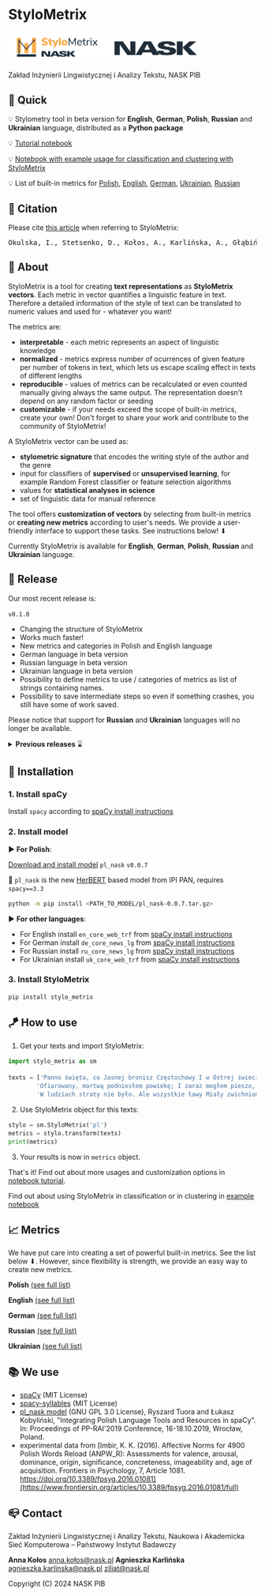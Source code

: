 

# StyloMetrix

<a href="https://github.com/ZILiAT-NASK/StyloMetrix#stylometrix"><img alt="StyloMetrix" src="https://github.com/ZILiAT-NASK/StyloMetrix/blob/v0.0.0/resources/sm.png?raw=true" width="200"/></a><a href="https://www.nask.pl/"><img alt="NASK" src="https://github.com/ZILiAT-NASK/StyloMetrix/blob/v0.0.0/resources/nask.png?raw=true" width="200"/></a>

Zakład Inżynierii Lingwistycznej i Analizy Tekstu, NASK PIB 

## 📌 Quick
💡 Stylometry tool in beta version for **English**, **German**, **Polish**, **Russian** and **Ukrainian** language, distributed as a **Python package**

💡 [Tutorial notebook](examples/Tutorial.ipynb)

💡 [Notebook with example usage for classification and clustering with StyloMetrix](examples/Classification_with_StyloMetrix_English.ipynb)

💡 List of built-in metrics for [Polish](resources/metrics_list_pl.md), [English](resources/metrics_list_en.md), [German](resources/metrics_list_de.md), [Ukrainian](resources/metrics_list_ukr.md), [Russian](resources/metrics_list_ru.md)

## 🔖 Citation
Please cite [this article](https://arxiv.org/pdf/2309.12810.pdf) when referring to StyloMetrix: 
<pre>
Okulska, I., Stetsenko, D., Kołos, A., Karlińska, A., Głąbińska, K., & Nowakowski, A. (2023). StyloMetrix: An Open-Source Multilingual Tool for Representing Stylometric Vectors. arXiv preprint arXiv:2309.12810.
</pre>


## 🔔 About
StyloMetrix is a tool for creating **text representations** as **StyloMetrix vectors**. Each metric in vector quantifies a linguistic feature in text. Therefore a detailed information of the style of text can be translated to numeric values and used for - whatever you want!

The metrics are:
- **interpretable** - each metric represents an aspect of linguistic knowledge
- **normalized** - metrics express number of ocurrences of given feature per number of tokens in text, which lets us escape scaling effect in texts of different lengths
- **reproducible** - values of metrics can be recalculated or even counted manually giving always the same output. The representation doesn't depend on any random factor or seeding
- **customizable** - if your needs exceed the scope of built-in metrics, create your own! Don't forget to share your work and contribute to the community of StyloMetrix!

A StyloMetrix vector can be used as:
- **stylometric signature** that encodes the writing style of the author and the genre 
- input for classifiers of **supervised** or **unsupervised learning**, for example Random Forest classifier or feature selection algorithms
- values for **statistical analyses in science**
- set of linguistic data for manual reference

The tool offers **customization of vectors** by selecting from built-in metrics or **creating new metrics** according to user's needs. We provide a user-friendly interface to support these tasks. See instructions below! ⬇

Currently StyloMetrix is available for **English**, **German**, **Polish**, **Russian**  and **Ukrainian** language. 

## 📢 Release
Our most recent release is:

`v0.1.0`
- Changing the structure of StyloMetrix
- Works much faster!
- New metrics and categories in Polish and English language
- German language in beta version
- Russian language in beta version
- Ukrainian language in beta version
- Possibility to define metrics to use / categories of metrics as list of strings containing names.
- Possibility to save intermediate steps so even if something crashes, you still have some of work saved.

Please notice that support for **Russian** and **Ukrainian** languages will no longer be available.

<details>
<summary><b>Previous releases</b> ⌛</summary>

`v0.0.6`
- Add categories `Syntactic` and `Lexical` for English

`v0.0.4`
- Add **English beta** with built-in metrics in category `Grammatical Forms`


`v0.0.3`
- Add StyloMetrix structure
- Add [tutorial](examples/Tutorial.ipynb)
- Add 6 built-in metrics categories for **Polish beta**: `Grammatical Forms`, `Inflection`, `Lexical`, `Psycholinguistic`, `Syntactic`, `Word Formation`
- Specify license & citation

</details>

## 🔨 Installation

### 1. Install spaCy 
Install `spacy` according to [spaCy install instructions](https://spacy.io/usage) 

### 2. Install model

▶ **For Polish**:

[Download and install model](http://mozart.ipipan.waw.pl/~rtuora/spacy/) `pl_nask` `v0.0.7`

📍 `pl_nask` is the new [HerBERT](https://github.com/allegro/HerBERT) based model from IPI PAN, requires `spacy==3.3`
```bash
python -m pip install <PATH_TO_MODEL/pl_nask-0.0.7.tar.gz> 
```
▶ **For other languages**:

- For English install `en_core_web_trf` from [spaCy install instructions](https://spacy.io/usage)
- For German install `de_core_news_lg` from [spaCy install instructions](https://spacy.io/usage)
- For Russian install `ru_core_news_lg` from [spaCy install instructions](https://spacy.io/usage)
- For Ukrainian install `uk_core_web_trf` from [spaCy install instructions](https://spacy.io/usage)


### 3. Install StyloMetrix
```bash
pip install stylo_metrix
```

## 🪁 How to use
1. Get your texts and import StyloMetrix:
```python
import stylo_metrix as sm

texts = ['Panno święta, co Jasnej bronisz Częstochowy I w Ostrej świecisz Bramie!',
        'Ofiarowany, martwą podniosłem powiekę; I zaraz mogłem pieszo, do Twych świątyń progu...',
        'W ludziach straty nie było. Ale wszystkie ławy Miały zwichnione nogi;']
```
2. Use StyloMetrix object for this texts:
```python
stylo = sm.StyloMetrix('pl')
metrics = stylo.transform(texts)
print(metrics)
```
3. Your results is now in `metrics` object.

That's it! Find out about more usages and customization options in [notebook tutorial](examples/Tutorial.ipynb).

Find out about using StyloMetrix in classification or in clustering in [example notebook](examples/Classification_with_StyloMetrix_English.ipynb)

## 📈 Metrics
We have put care into creating a set of powerful built-in metrics. See the list below ⬇. However, since flexibility is strength, we provide an easy way to create new metrics.

**Polish** [(see full list)](resources/metrics_list_pl.md)

**English** [(see full list)](resources/metrics_list_en.md)

**German** [(see full list)](resources/metrics_list_de.md)

**Russian** [(see full list)](resources/metrics_list_ru.md)

**Ukrainian** [(see full list)](resources/metrics_list_ukr.md)



## 📚 We use
- [spaCy](https://spacy.io/) (MIT License)
- [spacy-syllables](https://spacy.io/universe/project/spacy_syllables) (MIT License)
- [pl_nask model](http://mozart.ipipan.waw.pl/~rtuora/spacy/) (GNU GPL 3.0 License), Ryszard Tuora and Łukasz Kobyliński, "Integrating Polish Language Tools and Resources in spaCy". In: Proceedings of PP-RAI'2019 Conference, 16-18.10.2019, Wrocław, Poland.
- experimental data from [Imbir, K. K. (2016). Affective Norms for 4900 Polish Words Reload (ANPW_R): Assessments for valence, arousal, dominance, origin, significance, concreteness, imageability and, age of acquisition. Frontiers in Psychology, 7, Article 1081. https://doi.org/10.3389/fpsyg.2016.01081](https://www.frontiersin.org/articles/10.3389/fpsyg.2016.01081/full)
 

## 📪 Contact
Zakład Inżynierii Lingwistycznej i Analizy Tekstu, Naukowa i Akademicka Sieć Komputerowa – Państwowy Instytut Badawczy 

**Anna Kołos** anna.kołos@nask.pl 
**Agnieszka Karlińska** agnieszka.karlinska@nask.pl
ziliat@nask.pl

Copyright (C) 2024  NASK PIB
